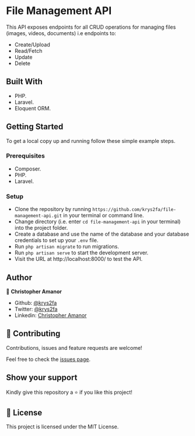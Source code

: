 # File Management API

This API exposes endpoints for all CRUD operations for managing files
(images, videos, documents) i.e endpoints to:
- Create/Upload
- Read/Fetch
- Update
- Delete

## Built With

- PHP.
- Laravel.
- Eloquent ORM.

## Getting Started

To get a local copy up and running follow these simple example steps.

### Prerequisites

- Composer.
- PHP.
- Laravel.

### Setup

- Clone the repository by running `https://github.com/krys2fa/file-management-api.git` in your terminal or command line.
- Change directory (i.e. enter `cd file-management-api` in your terminal) into the project folder.
- Create a database and use the name of the database and your database credentials to set up your `.env` file.
- Run `php artisan migrate` to run migrations.
- Run `php artisan serve` to start the development server.
- Visit the URL at http://localhost:8000/ to test the API.

## Author

👤 **Christopher Amanor**

- Github: [@krys2fa](https://github.com/krys2fa)
- Twitter: [@krys2fa](https://twitter.com/krys2fa)
- Linkedin: [Christopher Amanor](https://www.linkedin.com/in/christopher-amanor/)

## 🤝 Contributing

Contributions, issues and feature requests are welcome!

Feel free to check the [issues page](https://github.com/krys2fa/file-management-api/issues).

## Show your support

Kindly give this repository a ⭐️ if you like this project!


## 📝 License

This project is licensed under the MIT License.
